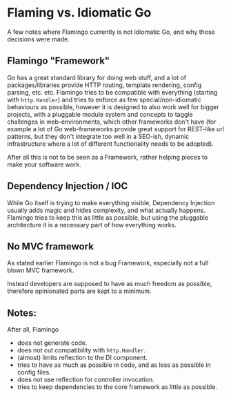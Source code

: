 # Flaming vs. Idiomatic Go

A few notes where Flamingo currently is not idiomatic Go, and why those decisions were made.

## Flamingo "Framework"

Go has a great standard library for doing web stuff, and a lot of packages/libraries provide
HTTP routing, template rendering, config parsing, etc. etc.
Flamingo tries to be compatible with everything (starting with `http.Handler`) and tries to enforce
as few special/non-idiomatic behaviours as possible, however it is designed to also work well for bigger projects, with a pluggable module system and concepts to taggle challenges in web-environments,
which other frameworks don't have (for example a lot of Go web-frameworks provide great support for
REST-like url patterns, but they don't integrate too well in a SEO-ish, dynamic infrastructure where
a lot of different functionality needs to be adopted).

After all this is not to be seen as a Framework, rather helping pieces to make your software work.

## Dependency Injection / IOC

While Go itself is trying to make everything visible, Dependency Injection usually adds magic
and hides complexity, and what actually happens. Flamingo tries to keep this as little as possible,
but using the pluggable architecture it is a necessary part of how everything works.

## No MVC framework

As stated earlier Flamingo is not a bug Framework, especially not a full blown MVC framework.

Instead developers are supposed to have as much freedom as possible, therefore opinionated parts are
kept to a minimum.

## Notes:

After all, Flamingo

* does not generate code.
* does not cut compatibility with `http.Handler`.
* (almost) limits reflection to the DI component.
* tries to have as much as possible in code, and as less as possible in config files.
* does not use reflection for controller invocation.
* tries to keep dependencies to the core framework as little as possible.

